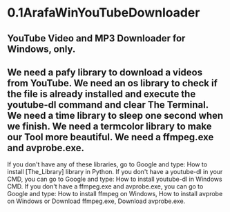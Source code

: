 # 0.1ArafaWinYouTubeDownloader
YouTube Video and MP3 Downloader for Windows, only.
----------------------------------
We need a pafy library to download a videos from YouTube.
We need an os library to check if the file is already installed and execute the youtube-dl command and clear The Terminal.
We need a time library to sleep one second when we finish.
We need a termcolor library to make our Tool more beautiful.
We need a ffmpeg.exe and avprobe.exe.
----------------------------------
If you don't have any of these libraries, go to Google and type: How to install [The_Library] library in Python.
If you don't have a youtube-dl in your CMD, you can go to Google and type: How to install youtube-dl in Windows CMD.
If you don't have a ffmpeg.exe and avprobe.exe, you can go to Google and type: How to install ffmpeg on Windows, How to install avprobe on Windows or Download ffmpeg.exe, Download avprobe.exe.

